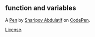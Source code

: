 function and variables
----------------------


A [Pen](https://codepen.io/Abdulatif90/pen/WbeLRLq) by [Sharipov Abdulatif](https://codepen.io/Abdulatif90) on [CodePen](https://codepen.io).

[License](https://codepen.io/license/pen/WbeLRLq).